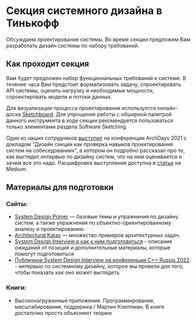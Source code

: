 # Секция системного дизайна в Тинькофф

Обсуждаем проектирование системы. Во время секции предложим Вам разработать дизайн системы по набору требований.

## Как проходит секция
Вам будет предложен набор функциональных требований к системе. В течение часа Вам предстоит формализовать задачу, спроектировать API системы, оценить нагрузку и необходимые мощности, спроектировать модели и потоки данных.

Для визуализации процесса проектирования используется онлайн-доска [Sketchboard](https://sketchboard.io). Для упрощения работы с обширной палитрой данного инструмента в ходе секции рекомендуется пользоваться только элементами раздела Software Sketching.

Один из наших сотрудников [выступил](https://www.youtube.com/watch?v=Cth-B4r_pf4) на конференции ArchDays 2021 с докладом "Дизайн секции как проверка навыков проектирования систем на собеседованиях", в котором он подробно рассказал про то, как выглядит интервью по дизайну систем, что на нем оценивается и зачем все это надо. Расшифровка выступления доступна в [статье](https://apolomodov.medium.com/system-design-interview-at-tinkoff-7bd97c20d082) на Medium.

## Материалы для подготовки

### Сайты:
- [System Design Primer](https://github.com/donnemartin/system-design-primer) — базовые темы и упражнения по дизайну систем, а также упражнения по объектно-ориентированному анализу и проектированию.
- [Architectural Katas](http://nealford.com/katas/) — множество примеров архитектурных задач.
- [System Design Interview и как к ним подготовиться](https://apolomodov.medium.com/preparation-for-system-design-interview-66489d7a0af6) - описание ожиданий от позиций и дополнительные материалы, которые помогут подготовиться
- [Публичное System Design Interview на конференции C++ Russia 2022](https://apolomodov.medium.com/example-of-system-design-interview-7790a5569207) -   интервью по системному дизайну, которое мы провели для того, чтобы показать как оно может выглядеть

### Книги:
- Высоконагруженные приложения. Программирование, масштабирование, поддержка / Мартин Клеппман. В книге достаточно просто объясняют теорию
